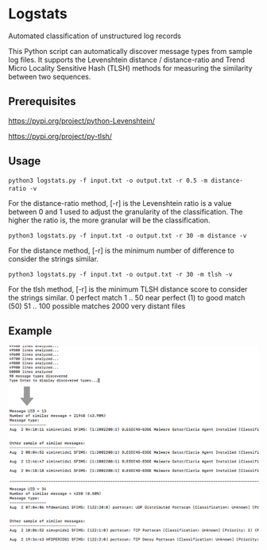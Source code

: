 # Logstats
Automated classification of unstructured log records

This Python script can automatically discover message types from sample log files. It supports the Levenshtein distance / distance-ratio and Trend Micro Locality Sensitive Hash (TLSH) methods for measuring the similarity between two sequences.

## Prerequisites
https://pypi.org/project/python-Levenshtein/

https://pypi.org/project/py-tlsh/

## Usage

```
python3 logstats.py -f input.txt -o output.txt -r 0.5 -m distance-ratio -v
```
For the distance-ratio method, [-r] is the Levenshtein ratio is a value between 0 and 1 used to adjust the granularity of the classification. The higher the ratio is, the more granular will be the classification.

```
python3 logstats.py -f input.txt -o output.txt -r 30 -m distance -v
```
For the distance method, [-r] is the minimum number of difference to consider the strings similar.

```
python3 logstats.py -f input.txt -o output.txt -r 30 -m tlsh -v
```
For the tlsh method, [-r] is the minimum TLSH distance score to consider the strings similar.
0			perfect match
1 .. 50		near perfect (1) to good match (50)
51 .. 100	possible matches
2000		very distant files


## Example
![Sample output](./logstats_sample.png)
